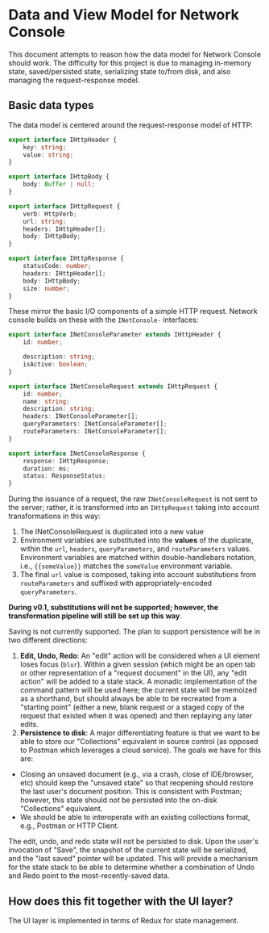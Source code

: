 # Data and View Model for Network Console

This document attempts to reason how the data model for Network Console should work. The difficulty for this
project is due to managing in-memory state, saved/persisted state, serializing state to/from disk, and also
managing the request-response model.

## Basic data types

The data model is centered around the request-response model of HTTP:

```ts
export interface IHttpHeader {
    key: string;
    value: string;
}

export interface IHttpBody {
    body: Buffer | null;
}

export interface IHttpRequest {
    verb: HttpVerb;
    url: string;
    headers: IHttpHeader[];
    body: IHttpBody;
}

export interface IHttpResponse {
    statusCode: number;
    headers: IHttpHeader[];
    body: IHttpBody;
    size: number;
}
```

These mirror the basic I/O components of a simple HTTP request. Network console builds on these with the
`INetConsole-` interfaces:

```ts
export interface INetConsoleParameter extends IHttpHeader {
    id: number;

    description: string;
    isActive: boolean;
}

export interface INetConsoleRequest extends IHttpRequest {
    id: number;
    name: string;
    description: string;
    headers: INetConsoleParameter[];
    queryParameters: INetConsoleParameter[];
    routeParameters: INetConsoleParameter[];
}

export interface INetConsoleResponse {
    response: IHttpResponse;
    duration: ms;
    status: ResponseStatus;
}
```

During the issuance of a request, the raw `INetConsoleRequest` is not sent to the server; rather, it is transformed into an `IHttpRequest` taking into account transformations in this way:

 1. The INetConsoleRequest is duplicated into a new value
 1. Environment variables are substituted into the **values** of the duplicate, within the `url`, `headers`, `queryParameters`, and `routeParameters` values. Environment variables are matched within double-handlebars notation, i.e., `{{someValue}}` matches the `someValue` environment variable.
 1. The final `url` value is composed, taking into account substitutions from `routeParameters` and suffixed with appropriately-encoded `queryParameters`.

**During v0.1, substitutions will not be supported; however, the transformation pipeline will still be set up this way**.

Saving is not currently supported. The plan to support persistence will be in two different directions:

 1. **Edit, Undo, Redo**: An "edit" action will be considered when a UI element loses focus (`blur`). Within a given session (which might be an open tab or other representation of a "request document" in the UI), any "edit action" will be added to a state stack. A monadic implementation of the command pattern will be used here; the current state will be memoized as a shorthand, but should always be able to be recreated from a "starting point" (either a new, blank request or a staged copy of the request that existed when it was opened) and then replaying any later edits.
 2. **Persistence to disk**: A major differentiating feature is that we want to be able to store our "Collections" equivalent in source control (as opposed to Postman which leverages a cloud service). The goals we have for this are:
   * Closing an unsaved document (e.g., via a crash, close of IDE/browser, etc) should keep the "unsaved state" so that reopening should restore the last user's document position. This is consistent with Postman; however, this state should *not* be persisted into the on-disk "Collections" equivalent.
   * We should be able to interoperate with an existing collections format, e.g., Postman or HTTP Client.

The edit, undo, and redo state will not be persisted to disk. Upon the user's invocation of "Save", the snapshot of the current state will be serialized, and the "last saved" pointer will be updated. This will provide a mechanism for the state stack to be able to determine whether a combination of Undo and Redo point to the most-recently-saved data.

## How does this fit together with the UI layer?

The UI layer is implemented in terms of Redux for state management.

